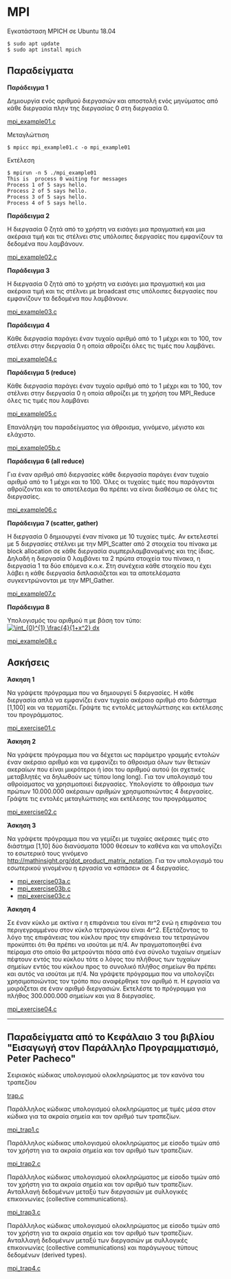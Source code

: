 # MPI

Εγκατάσταση MPICH σε Ubuntu 18.04

```
$ sudo apt update
$ sudo apt install mpich
```

## Παραδείγματα 

**Παράδειγμα 1**

Δημιουργία ενός αριθμού διεργασιών και αποστολή ενός μηνύματος από κάθε διεργασία πλην της διεργασίας 0 στη διεργασία 0.

[mpi_example01.c](mpi_example01.c)

Μεταγλώττιση
```
$ mpicc mpi_example01.c -o mpi_example01
```

Εκτέλεση
```
$ mpirun -n 5 ./mpi_example01
This is  process 0 waiting for messages
Process 1 of 5 says hello.
Process 2 of 5 says hello.
Process 3 of 5 says hello.
Process 4 of 5 says hello.
```

**Παράδειγμα 2**

Η διεργασία 0 ζητά από το χρήστη να εισάγει μια πραγματική και μια ακέραια τιμή και τις στέλνει στις υπόλοιπες διεργασίες που εμφανίζουν τα δεδομένα που λαμβάνουν.

[mpi_example02.c](mpi_example02.c)

**Παράδειγμα 3**

Η διεργασία 0 ζητά από το χρήστη να εισάγει μια πραγματική και μια ακέραια τιμή και τις στέλνει με broadcast στις υπόλοιπες διεργασίες που εμφανίζουν τα δεδομένα που λαμβάνουν.

[mpi_example03.c](mpi_example03.c)

**Παράδειγμα 4**

Κάθε διεργασία παράγει έναν τυχαίο αριθμό από το 1 μέχρι και το 100, τον στέλνει στην διεργασία 0 η οποία αθροίζει όλες τις τιμές που λαμβάνει. 

[mpi_example04.c](mpi_example04.c)

**Παράδειγμα 5 (reduce)**

Κάθε διεργασία παράγει έναν τυχαίο αριθμό από το 1 μέχρι και το 100, τον στέλνει στην διεργασία 0 η οποία αθροίζει με τη χρήση του MPI_Reduce όλες τις τιμές που λαμβάνει

[mpi_example05.c](mpi_example05.c)

Επανάληψη του παραδείγματος για άθροισμα, γινόμενο, μέγιστο και ελάχιστο.

[mpi_example05b.c](mpi_example05b.c)

**Παράδειγμα 6 (all reduce)**

Για έναν αριθμό από διεργασίες κάθε διεργασία παράγει έναν τυχαίο αριθμό από το 1 μέχρι και το 100. Όλες οι τυχαίες τιμές που παράγονται αθροίζονται και το αποτέλεσμα θα πρέπει να είναι διαθέσιμο σε όλες τις διεργασίες. 

[mpi_example06.c](mpi_example06.c)

**Παράδειγμα 7 (scatter, gather)**

Η διεργασία 0 δημιουργεί έναν πίνακα με 10 τυχαίες τιμές. Αν εκτελεστεί με 5 διεργασίες στέλνει με την MPI_Scatter από 2 στοιχεία του πίνακα με block allocation σε κάθε διεργασία συμπεριλαμβανομένης και της ίδιας. Δηλαδή η διεργασία 0 λαμβάνει τα 2 πρώτα στοιχεία του πίνακα, η διεργασία 1 τα δύο επόμενα κ.ο.κ. Στη συνέχεια κάθε στοιχείο που έχει λάβει η κάθε διεργασία διπλασιάζεται και τα αποτελέσματα συγκεντρώνονται με την MPI_Gather.

[mpi_example07.c](mpi_example07.c)

**Παράδειγμα 8**

Υπολογισμός του αριθμού π με βάση τον τύπο:  
<a href="https://www.codecogs.com/eqnedit.php?latex=\int_{0}^{1}&space;\frac{4}{1&plus;x^2}&space;dx" target="_blank"><img src="https://latex.codecogs.com/gif.latex?\int_{0}^{1}&space;\frac{4}{1&plus;x^2}&space;dx" title="\int_{0}^{1} \frac{4}{1+x^2} dx" /></a>

<!-- <img src="https://render.githubusercontent.com/render/math?math=\int_{0}^{1} \frac{4}{1 + x^2} dx"> -->

[mpi_example08.c](mpi_example08.c)


## Ασκήσεις

**Άσκηση 1**

Να γράψετε πρόγραμμα που να δημιουργεί 5 διεργασίες. Η κάθε διεργασία απλά να εμφανίζει έναν τυχαίο ακέραιο αριθμό στο διάστημα [1,100] και να τερματίζει. Γράψτε τις εντολές μεταγλώττισης και εκτέλεσης του προγράμματος.

[mpi_exercise01.c](mpi_exercise01.c)

**Άσκηση 2**

Να γράψετε πρόγραμμα που να δέχεται ως παράμετρο γραμμής εντολών έναν ακέραιο αριθμό και να εμφανίζει το άθροισμα όλων των θετικών ακεραίων που είναι μικρότεροι ή ίσοι του αριθμού αυτού (οι σχετικές μεταβλητές να δηλωθούν ως τύπου long long). Για τον υπολογισμό του αθροίσματος να χρησιμοποιεί διεργασίες. Υπολογίστε το άθροισμα των πρώτων 10.000.000 ακέραιων αριθμών χρησιμοποιώντας 4 διεργασίες. Γράψτε τις εντολές μεταγλώττισης και εκτέλεσης του προγράμματος

[mpi_exercise02.c](mpi_exercise02.c)

**Άσκηση 3**

Να γράψετε πρόγραμμα που να γεμίζει με τυχαίες ακέραιες τιμές στο διάστημα [1,10] δύο διανύσματα 1000 θέσεων το καθένα και να υπολογίζει το εσωτερικό τους γινόμενο <http://mathinsight.org/dot_product_matrix_notation>. Για τον υπολογισμό του εσωτερικού γινομένου η εργασία να «σπάσει» σε 4 διεργασίες. 

* [mpi_exercise03a.c](mpi_exercise03a.c)
* [mpi_exercise03b.c](mpi_exercise03b.c)
* [mpi_exercise03c.c](mpi_exercise03c.c)

**Άσκηση 4**

Σε έναν κύκλο με ακτίνα r η επιφάνεια του είναι πr^2 ενώ η επιφάνεια του περιγεγραμμένου στον κύκλο τετραγώνου είναι 4r^2. Εξετάζοντας το λόγο της επιφάνειας του κύκλου προς την επιφάνεια του τετραγώνου προκύπτει ότι θα πρέπει να ισούται με π/4. Αν πραγματοποιηθεί ένα πείραμα στο οποίο θα μετρούνται πόσα από ένα σύνολο τυχαίων σημείων πέφτουν εντός του κύκλου τότε ο λόγος του πλήθους των τυχαίων σημείων εντός του κύκλου προς το συνολικό πλήθος σημείων θα πρέπει και αυτός να ισούται με π/4. Να γράψετε πρόγραμμα που να υπολογίζει χρησιμοποιώντας τον τρόπο που αναφέρθηκε τον αριθμό π. Η εργασία να μοιράζεται σε έναν αριθμό διεργασιών. Εκτελέστε το πρόγραμμα για πλήθος 300.000.000 σημείων και για 8 διεργασίες.

[mpi_exercise04.c](mpi_exercise04.c)


---

## Παραδείγματα από το Κεφάλαιο 3 του βιβλίου "Εισαγωγή στον Παράλληλο Προγραμματισμό, Peter Pacheco"

Σειριακός κώδικας υπολογισμού ολοκληρώματος με τον κανόνα του τραπεζίου

[trap.c](./ch3_pacheco/trap.c)

Παράλληλος κώδικας υπολογισμού ολοκληρώματος με τιμές μέσα στον κώδικα για τα ακραία σημεία και τον αριθμό των τραπεζίων.

[mpi_trap1.c](./ch3_pacheco/mpi_trap1.c)

Παράλληλος κώδικας υπολογισμού ολοκληρώματος με είσοδο τιμών από τον χρήστη για τα ακραία σημεία και τον αριθμό των τραπεζίων.

[mpi_trap2.c](./ch3_pacheco/mpi_trap2.c)

Παράλληλος κώδικας υπολογισμού ολοκληρώματος με είσοδο τιμών από τον χρήστη για τα ακραία σημεία και τον αριθμό των τραπεζίων. Ανταλλαγή δεδομένων μεταξύ των διεργασιών με συλλογικές επικοινωνίες (collective communications).

[mpi_trap3.c](./ch3_pacheco/mpi_trap3.c)

Παράλληλος κώδικας υπολογισμού ολοκληρώματος με είσοδο τιμών από τον χρήστη για τα ακραία σημεία και τον αριθμό των τραπεζίων. Ανταλλαγή δεδομένων μεταξύ των διεργασιών με συλλογικές επικοινωνίες (collective communications) και παράγωγους τύπους δεδομένων (derived types).

[mpi_trap4.c](./ch3_pacheco/mpi_trap4.c)